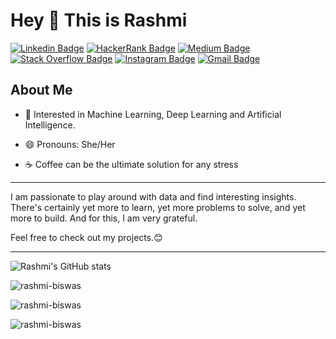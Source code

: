 # Hey 👋 This is Rashmi 

[![Linkedin Badge](https://img.shields.io/badge/-LinkedIn-0A66C2?style=flat&logo=Linkedin&logoColor=85b3e1&link=https://www.linkedin.com/in/rashmi-biswas2702/)](https://www.linkedin.com/in/rashmi-biswas2702/)
[![HackerRank Badge](https://img.shields.io/badge/-HackerRank-2EC866?style=flat&logo=HackerRank&logoColor=white&link=https://www.hackerrank.com/rashmibiswas)](https://www.hackerrank.com/rashmibiswas/)
[![Medium Badge](https://img.shields.io/badge/-Medium-000000?style=flat&logo=Medium&logoColor=808080&link=https://medium.com/@rashmi-biswas)](https://medium.com/@rashmi-biswas)
[![Stack Overflow Badge](https://img.shields.io/badge/-Stack_Overflow-F58025?style=flat&logo=Stack-Overflow&logoColor=fac092&link=https://stackoverflow.com/users/16840498/rashmi-biswas)](https://stackoverflow.com/users/16840498/rashmi-biswas)
[![Instagram Badge](https://img.shields.io/badge/-Instagram-C13584?style=flat&logo=instagram&logoColor=e6aece&link=https://instagram.com/rashmi__biswas/)](https://instagram.com/rashmi__biswas)
[![Gmail Badge](https://img.shields.io/badge/-Gmail-d93025?style=flat&logo=Gmail&logoColor=ec9892&link=mailto:rashmibiswas93@gmail.com)](mailto:rashmibiswas93@gmail.com)


## About Me

- 🌱 Interested in Machine Learning, Deep Learning and Artificial Intelligence.

- 😄 Pronouns: She/Her

- ☕ Coffee can be the ultimate solution for any stress

___

I am passionate to play around with data and find interesting insights.
There's certainly yet more to learn, yet more problems to solve, and yet more to build. And for this, I am very grateful.

Feel free to check out my projects.😊
___

![Rashmi's GitHub stats](https://github-readme-stats.vercel.app/api?username=rashmi-biswas&show_icons=true&count_private=true&title_color=fff&icon_color=79ff97&text_color=9f9f9f&bg_color=151515)
<p><img src="https://github-readme-streak-stats.herokuapp.com/?user=rashmi-biswas&theme=graywhite&ring=f9c027" alt="rashmi-biswas" /></p>

<p><img src="https://github-readme-stats.vercel.app/api/top-langs?username=rashmi-biswas&show_icons=true&locale=en&layout=compact&count_private=true&title_color=fff&icon_color=79ff97&text_color=9f9f9f&bg_color=151515" alt="rashmi-biswas" /></p>

<p align="left"> <img src="https://komarev.com/ghpvc/?username=rashmi-biswas&label=Profile%20views&color=0e75b6&style=flat&count_private=true&title_color=fff&icon_color=79ff97&text_color=9f9f9f&bg_color=151515" alt="rashmi-biswas" /> </p>


